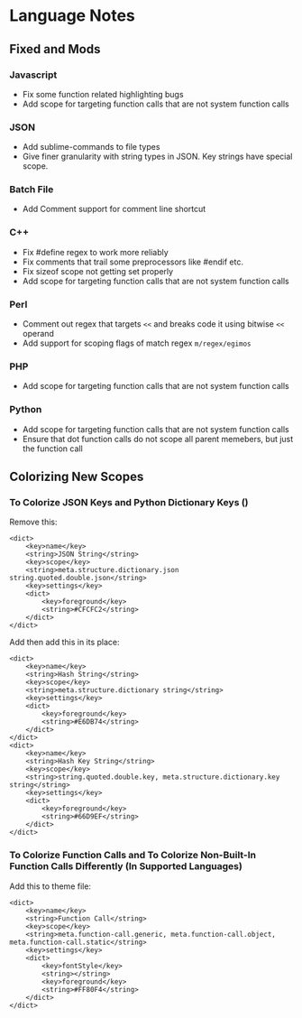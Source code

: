 # Language Notes

## Fixed and Mods

### Javascript
- Fix some function related highlighting bugs
- Add scope for targeting function calls that are not system function calls

### JSON
- Add sublime-commands to file types
- Give finer granularity with string types in JSON.  Key strings have special scope.

### Batch File
- Add Comment support for comment line shortcut

### C++
- Fix #define regex to work more reliably
- Fix comments that trail some preprocessors like #endif etc.
- Fix sizeof scope not getting set properly
- Add scope for targeting function calls that are not system function calls

### Perl
- Comment out regex that targets ```<<``` and breaks code it using bitwise ```<<``` operand
- Add support for scoping flags of match regex ```m/regex/egimos```

### PHP
- Add scope for targeting function calls that are not system function calls

### Python
- Add scope for targeting function calls that are not system function calls
- Ensure that dot function calls do not scope all parent memebers, but just the function call

## Colorizing New Scopes

### To Colorize JSON Keys and Python Dictionary Keys ()
Remove this:

    <dict>
        <key>name</key>
        <string>JSON String</string>
        <key>scope</key>
        <string>meta.structure.dictionary.json string.quoted.double.json</string>
        <key>settings</key>
        <dict>
            <key>foreground</key>
            <string>#CFCFC2</string>
        </dict>
    </dict>

Add then add this in its place:

    <dict>
        <key>name</key>
        <string>Hash String</string>
        <key>scope</key>
        <string>meta.structure.dictionary string</string>
        <key>settings</key>
        <dict>
            <key>foreground</key>
            <string>#E6DB74</string>
        </dict>
    </dict>
    <dict>
        <key>name</key>
        <string>Hash Key String</string>
        <key>scope</key>
        <string>string.quoted.double.key, meta.structure.dictionary.key string</string>
        <key>settings</key>
        <dict>
            <key>foreground</key>
            <string>#66D9EF</string>
        </dict>
    </dict>

### To Colorize Function Calls and To Colorize Non-Built-In Function Calls Differently (In Supported Languages)
Add this to theme file:

    <dict>
        <key>name</key>
        <string>Function Call</string>
        <key>scope</key>
        <string>meta.function-call.generic, meta.function-call.object, meta.function-call.static</string>
        <key>settings</key>
        <dict>
            <key>fontStyle</key>
            <string></string>
            <key>foreground</key>
            <string>#FF80F4</string>
        </dict>
    </dict>
